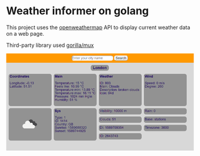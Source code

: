 Weather informer on golang
==========================
This project uses the [openweathermap](http://openweathermap.org "Current weather and forecasts in your city") API to display current weather data on a web page.

Third-party library used [gorilla/mux](http://github.com/gorilla/mux "github.com/gorilla/mux")

![example.png](https://raw.githubusercontent.com/bukv/weatherinformer/master/examples/1.png "Example")